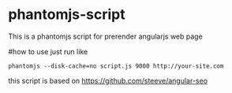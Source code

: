 # phantomjs-script
This is a phantomjs script for prerender angularjs web page

#how to use
just run like 

`phantomjs --disk-cache=no script.js 9000 http://your-site.com`

this script is based on 
https://github.com/steeve/angular-seo

